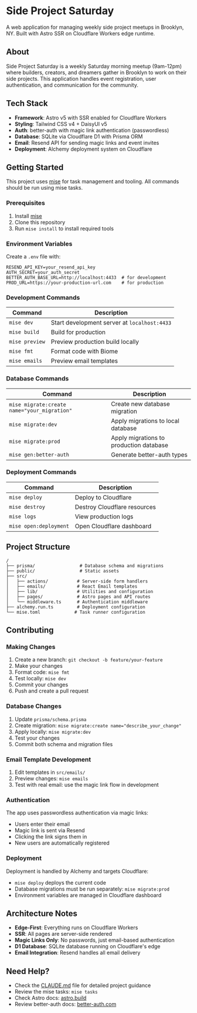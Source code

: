 # Side Project Saturday

A web application for managing weekly side project meetups in Brooklyn, NY. Built with Astro SSR on Cloudflare Workers edge runtime.

## About

Side Project Saturday is a weekly Saturday morning meetup (9am-12pm) where builders, creators, and dreamers gather in Brooklyn to work on their side projects. This application handles event registration, user authentication, and communication for the community.

## Tech Stack

- **Framework**: Astro v5 with SSR enabled for Cloudflare Workers
- **Styling**: Tailwind CSS v4 + DaisyUI v5
- **Auth**: better-auth with magic link authentication (passwordless)
- **Database**: SQLite via Cloudflare D1 with Prisma ORM
- **Email**: Resend API for sending magic links and event invites
- **Deployment**: Alchemy deployment system on Cloudflare

## Getting Started

This project uses [mise](https://mise.jdx.dev/) for task management and tooling. All commands should be run using mise tasks.

### Prerequisites

1. Install [mise](https://mise.jdx.dev/getting-started.html)
2. Clone this repository
3. Run `mise install` to install required tools

### Environment Variables

Create a `.env` file with:

```
RESEND_API_KEY=your_resend_api_key
AUTH_SECRET=your_auth_secret
BETTER_AUTH_BASE_URL=http://localhost:4433  # for development
PROD_URL=https://your-production-url.com    # for production
```

### Development Commands

| Command | Description |
|---------|-------------|
| `mise dev` | Start development server at `localhost:4433` |
| `mise build` | Build for production |
| `mise preview` | Preview production build locally |
| `mise fmt` | Format code with Biome |
| `mise emails` | Preview email templates |

### Database Commands

| Command | Description |
|---------|-------------|
| `mise migrate:create name="your_migration"` | Create new database migration |
| `mise migrate:dev` | Apply migrations to local database |
| `mise migrate:prod` | Apply migrations to production database |
| `mise gen:better-auth` | Generate better-auth types |

### Deployment Commands

| Command | Description |
|---------|-------------|
| `mise deploy` | Deploy to Cloudflare |
| `mise destroy` | Destroy Cloudflare resources |
| `mise logs` | View production logs |
| `mise open:deployment` | Open Cloudflare dashboard |

## Project Structure

```
/
├── prisma/                 # Database schema and migrations
├── public/                 # Static assets
├── src/
│   ├── actions/           # Server-side form handlers
│   ├── emails/            # React Email templates
│   ├── lib/               # Utilities and configuration
│   ├── pages/             # Astro pages and API routes
│   └── middleware.ts      # Authentication middleware
├── alchemy.run.ts         # Deployment configuration
└── mise.toml             # Task runner configuration
```

## Contributing

### Making Changes

1. Create a new branch: `git checkout -b feature/your-feature`
2. Make your changes
3. Format code: `mise fmt`
4. Test locally: `mise dev`
5. Commit your changes
6. Push and create a pull request

### Database Changes

1. Update `prisma/schema.prisma`
2. Create migration: `mise migrate:create name="describe_your_change"`
3. Apply locally: `mise migrate:dev`
4. Test your changes
5. Commit both schema and migration files

### Email Template Development

1. Edit templates in `src/emails/`
2. Preview changes: `mise emails`
3. Test with real email: use the magic link flow in development

### Authentication

The app uses passwordless authentication via magic links:
- Users enter their email
- Magic link is sent via Resend
- Clicking the link signs them in
- New users are automatically registered

### Deployment

Deployment is handled by Alchemy and targets Cloudflare:
- `mise deploy` deploys the current code
- Database migrations must be run separately: `mise migrate:prod`
- Environment variables are managed in Cloudflare dashboard

## Architecture Notes

- **Edge-First**: Everything runs on Cloudflare Workers
- **SSR**: All pages are server-side rendered
- **Magic Links Only**: No passwords, just email-based authentication
- **D1 Database**: SQLite database running on Cloudflare's edge
- **Email Integration**: Resend handles all email delivery

## Need Help?

- Check the [CLAUDE.md](./CLAUDE.md) file for detailed project guidance
- Review the mise tasks: `mise tasks`
- Check Astro docs: [astro.build](https://astro.build)
- Review better-auth docs: [better-auth.com](https://better-auth.com)